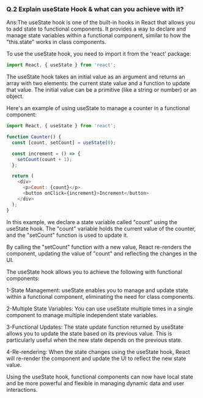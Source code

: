 ### Q.2 Explain useState Hook & what can you achieve with it?
Ans:The useState hook is one of the built-in hooks in React that allows you to add state to functional components. It provides a way to declare and manage state variables within a functional component, similar to how the "this.state" works in class components.

To use the useState hook, you need to import it from the 'react' package:

```JavaScript
import React, { useState } from 'react';
```

The useState hook takes an initial value as an argument and returns an array with two elements: the current state value and a function to update that value. The initial value can be a primitive (like a string or number) or an object.

Here's an example of using useState to manage a counter in a functional component:

```JavaScript
import React, { useState } from 'react';

function Counter() {
  const [count, setCount] = useState(0);

  const increment = () => {
    setCount(count + 1);
  };

  return (
    <div>
      <p>Count: {count}</p>
      <button onClick={increment}>Increment</button>
    </div>
  );
}
```
In this example, we declare a state variable called "count" using the useState hook. The "count" variable holds the current value of the counter, and the "setCount" function is used to update it.

By calling the "setCount" function with a new value, React re-renders the component, updating the value of "count" and reflecting the changes in the UI.

The useState hook allows you to achieve the following with functional components:

1-State Management: useState enables you to manage and update state within a functional component, eliminating the need for class components.

2-Multiple State Variables: You can use useState multiple times in a single component to manage multiple independent state variables.

3-Functional Updates: The state update function returned by useState allows you to update the state based on its previous value. This is particularly useful when the new state depends on the previous state.

4-Re-rendering: When the state changes using the useState hook, React will re-render the component and update the UI to reflect the new state value.

Using the useState hook, functional components can now have local state and be more powerful and flexible in managing dynamic data and user interactions.






